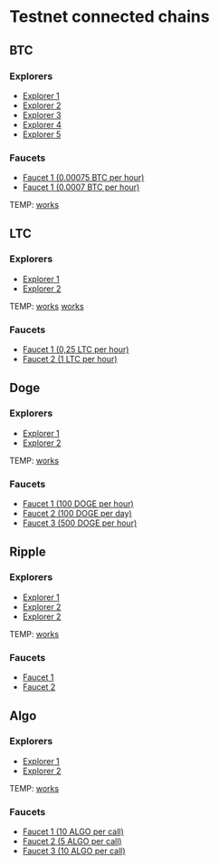 # Testnet connected chains

## BTC

### Explorers
* [Explorer 1](https://www.blockchain.com/btc-testnet/blocks?page=1)
* [Explorer 2](https://live.blockcypher.com/btc-testnet/)
* [Explorer 3](https://blockstream.info/testnet/)
* [Explorer 4](https://blockchair.com/bitcoin/testnet)
* [Explorer 5](https://blockexplorer.one/bitcoin/testnet)

### Faucets
* [Faucet 1 (0.00075 BTC per hour)](https://testnet-faucet.com/btc-testnet/)
* [Faucet 1 (0.0007 BTC per hour)](https://bitcoinfaucet.uo1.net/)

TEMP:
[works](https://attestation-testnet.flare.rocks/proofState/299063/0x000100000000000000000000001376b3992c6095017d9c04b2cc73a3aa74f15b056d3a82ba503050e99864bf62829e44b9b58cc4f3a105bcb901456e21f89f42148625755eab0000)

## LTC

### Explorers
* [Explorer 1](https://blockexplorer.one/litecoin/testnet)
* [Explorer 2](https://sochain.com/testnet/ltc)

TEMP:
[works](https://attestation-testnet.flare.rocks/proofState/299099/0x0001000000018cc3dea634d2ba5f49c22fef75ff0c1436ef04eba8215eb1da6186cc028cd7436a6eb6fdd37740957a141604dae35222b02031e4c0914a4a3b35f40cd5d22f420000)
[works](https://attestation-testnet.flare.rocks/proofState/299100/0x000100000001932b2dfbb977116a1f0ca0eefc6ccfca3623892b6daae1947e0a11f893a945f26a6eb6fdd37740957a141604dae35222b02031e4c0914a4a3b35f40cd5d22f420000)

### Faucets
* [Faucet 1 (0,25 LTC per hour)](https://testnet-faucet.com/ltc-testnet/)
* [Faucet 2 (1 LTC per hour)](http://litecointf.salmen.website/)

## Doge

### Explorers
* [Explorer 1](https://blockexplorer.one/dogecoin/testnet)
* [Explorer 2](https://sochain.com/testnet/doge)

TEMP:
[works](https://attestation-testnet.flare.rocks/proofState/299102/0x00010000000252c11c1496e41855534f56c810c364e6b787b37a370a2ef42afd7063d29e3a8c93888ad765013b73bffbd46d4c317a14573f902834945528ee3935857d7d0b480000)

### Faucets
* [Faucet 1 (100 DOGE per hour)](https://testnet-faucet.com/doge-testnet/)
* [Faucet 2 (100 DOGE per day)](https://shibe.technology/)
* [Faucet 3 (500 DOGE per hour)](https://doge-faucet-testnet.ggcorp.fr/)

## Ripple

### Explorers
* [Explorer 1](https://testnet.xrpl.org/)
* [Explorer 2](https://blockexplorer.one/xrp/testnet)
* [Explorer 2]()

TEMP:
[works](https://attestation-testnet.flare.rocks/proofState/299106/0x0001000000039cc8fbe30a0a4f556510d7a3206514aa3d8b11133d64efaa77ca93470d8d186568024d971aa3d13e38a954cfe7dd5c3ae4619e56c545a985b0432710119060720000)

### Faucets
* [Faucet 1](https://xrpl.org/xrp-testnet-faucet.html)
* [Faucet 2](https://yusufsahinhamza.github.io/xrp-testnet-faucet/)

## Algo

### Explorers
* [Explorer 1](https://testnet.algoexplorer.io/)
* [Explorer 2](https://testnet.algoexplorer.io/)

TEMP:
[works]()

### Faucets
* [Faucet 1 (10 ALGO per call)](https://testnet.algoexplorer.io/dispenser)
* [Faucet 2 (5 ALGO per call)](https://dispenser.testnet.aws.algodev.network/)
* [Faucet 3 (10 ALGO per call)](https://bank.testnet.algorand.network/)